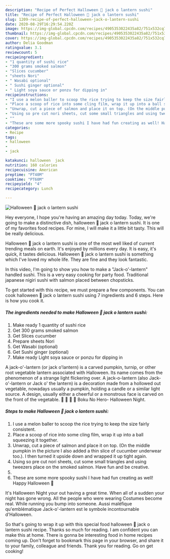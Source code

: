 ```yaml
---
description: "Recipe of Perfect Halloween 🎃 jack o lantern sushi"
title: "Recipe of Perfect Halloween 🎃 jack o lantern sushi"
slug: 1209-recipe-of-perfect-halloween-jack-o-lantern-sushi
date: 2020-08-29T16:29:54.220Z
image: https://img-global.cpcdn.com/recipes/4905353022435a82/751x532cq70/halloween-🎃-jack-o-lantern-sushi-recipe-main-photo.jpg
thumbnail: https://img-global.cpcdn.com/recipes/4905353022435a82/751x532cq70/halloween-🎃-jack-o-lantern-sushi-recipe-main-photo.jpg
cover: https://img-global.cpcdn.com/recipes/4905353022435a82/751x532cq70/halloween-🎃-jack-o-lantern-sushi-recipe-main-photo.jpg
author: Delia Goodman
ratingvalue: 3.1
reviewcount: 5
recipeingredient:
- "1 quantity of sushi rice"
- "300 grams smoked salmon"
- "Slices cucumber"
- "sheets Nori"
- " Wasabi optional"
- " Sushi ginger optional"
- " Light soya sauce or ponzu for dipping in"
recipeinstructions:
- "I use a melon baller to scoop the rice trying to keep the size fairly consistent."
- "Place a scoop of rice into some cling film, wrap it up into a ball squeezing it together."
- "Unwrap, cut a piece of salmon and place it on top. (On the middle pumpkin in the picture I also added a thin slice of cucumber underwear too.). I then turned it upside down and wrapped it up tight again."
- "Using so pre cut nori sheets, cut some small triangles and using tweezers place on the smoked salmon. Have fun and be creative."
- ""
- "These are some more spooky sushi I have had fun creating as well! Happy Halloween 🎃"
categories:
- Recipe
tags:
- halloween
- 
- jack

katakunci: halloween  jack 
nutrition: 160 calories
recipecuisine: American
preptime: "PT40M"
cooktime: "PT60M"
recipeyield: "4"
recipecategory: Lunch

---
```



![Halloween 🎃 jack o lantern sushi](https://img-global.cpcdn.com/recipes/4905353022435a82/751x532cq70/halloween-🎃-jack-o-lantern-sushi-recipe-main-photo.jpg)

Hey everyone, I hope you're having an amazing day today. Today, we're going to make a distinctive dish, halloween 🎃 jack o lantern sushi. It is one of my favorites food recipes. For mine, I will make it a little bit tasty. This will be really delicious.

Halloween 🎃 jack o lantern sushi is one of the most well liked of current trending meals on earth. It's enjoyed by millions every day. It is easy, it's quick, it tastes delicious. Halloween 🎃 jack o lantern sushi is something which I've loved my whole life. They are fine and they look fantastic.

In this video, I&#39;m going to show you how to make a &#34;Jack-o&#39;-lantern&#34; handled sushi. This is a very easy cooking for party food. Traditional japanese nigiri sushi with salmon placed between chopsticks.


To get started with this recipe, we must prepare a few components. You can cook halloween 🎃 jack o lantern sushi using 7 ingredients and 6 steps. Here is how you cook it.

<!--inarticleads1-->

##### The ingredients needed to make Halloween 🎃 jack o lantern sushi:

1. Make ready 1 quantity of sushi rice
1. Get 300 grams smoked salmon
1. Get Slices cucumber
1. Prepare sheets Nori
1. Get  Wasabi (optional)
1. Get  Sushi ginger (optional)
1. Make ready  Light soya sauce or ponzu for dipping in


A jack-o&#39;-lantern (or jack o&#39;lantern) is a carved pumpkin, turnip, or other root vegetable lantern associated with Halloween. Its name comes from the phenomenon of a strange light flickering over. A jack-o-lantern (also Jack-o&#39;-lantern or Jack o&#39; the lantern) is a decoration made from a hollowed out vegetable, nowadays usually a pumpkin, holding a candle or a similar light source. A design, usually either a cheerful or a monstrous face is carved on the front of the vegetable. :jack_o_lantern: :jack_o_lantern: :jack_o_lantern: :jack_o_lantern: Boku No Hero- Halloween Night. 

<!--inarticleads2-->

##### Steps to make Halloween 🎃 jack o lantern sushi:

1. I use a melon baller to scoop the rice trying to keep the size fairly consistent.
1. Place a scoop of rice into some cling film, wrap it up into a ball squeezing it together.
1. Unwrap, cut a piece of salmon and place it on top. (On the middle pumpkin in the picture I also added a thin slice of cucumber underwear too.). I then turned it upside down and wrapped it up tight again.
1. Using so pre cut nori sheets, cut some small triangles and using tweezers place on the smoked salmon. Have fun and be creative.
1. 
1. These are some more spooky sushi I have had fun creating as well! Happy Halloween 🎃


It&#39;s Halloween Night your out having a great time. When all of a sudden your night has gone wrong. All the people who were wearing Costumes become real. While running you bump into someone. Aussi maléfique qu&#39;emblématique Jack-o&#39;-lantern est le symbole incontournable d&#39;Halloween. 

So that's going to wrap it up with this special food halloween 🎃 jack o lantern sushi recipe. Thanks so much for reading. I am confident you can make this at home. There is gonna be interesting food in home recipes coming up. Don't forget to bookmark this page in your browser, and share it to your family, colleague and friends. Thank you for reading. Go on get cooking!

